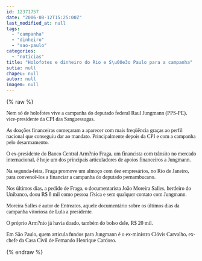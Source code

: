 ```yaml
---
id: 12371757
date: "2006-08-12T15:25:00Z"
last_modified_at: null
tags:
  - "campanha"
  - "dinheiro"
  - "sao-paulo"
categories:
  - "noticias"
title: "Holofotes e dinheiro do Rio e S\u00e3o Paulo para a campanha"
sutia: null
chapeu: null
autor: null
imagem: null
---
```

{% raw %}
<p><P><FONT face=Verdana>Nem só de holofotes vive a campanha do deputado federal Raul Jungmann (PPS-PE), vice-presidente da CPI das Sanguessugas.</FONT></P></p>
<p><P><FONT face=Verdana>As doações financeiras começaram a aparecer com mais freqüência graças ao perfil nacional que conseguiu dar ao mandato. Principalmente depois da CPI e com a campanha pelo desarmamento.</FONT></P></p>
<p><P><FONT face=Verdana>O ex-presidente do Banco Central Arm?nio Fraga, um financista com trânsito no mercado internacional, é hoje um dos principais articuladores de apoios financeiros a Jungmann.</FONT></P></p>
<p><P><FONT face=Verdana>Na segunda-feira, Fraga promove um almoço com dez empresários, no Rio de Janeiro, para convencê-los a financiar a campanha do deputado pernambucano.</FONT></P></p>
<p><P><FONT face=Verdana>Nos últimos dias, a pedido de Fraga, o documentarista João Moreira Salles, herdeiro do Unibanco, doou R$ 8 mil como pessoa f?sica e sem qualquer contato com Jungmann.</FONT></P></p>
<p><P><FONT face=Verdana>Moreira Salles é autor de Entreatos, aquele documentário sobre os últimos dias da campanha vitoriosa de Lula a presidente.</FONT></P></p>
<p><P><FONT face=Verdana>O próprio Arm?nio já havia doado, também do bolso dele, R$ 20 mil.</FONT></P></p>
<p><P><FONT face=Verdana>Em São Paulo, quem articula fundos para Jungmann é o ex-ministro Clóvis Carvalho, ex-chefe da Casa Civil de Fernando Henrique Cardoso.</FONT></P> </p>
{% endraw %}